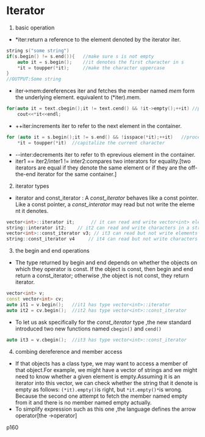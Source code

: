 # Iterator
1. basic operation
- \*iter:return a reference to the element denoted by the iterator iter.
```C++
string s("some string")
if(s.begin() != s.end()){	//make sure s is not empty
	auto it = s.begin();	//it denotes the first character in s
	*it = toupper(*it);		//make the character uppercase
}
//OUTPUT:Some string
```
- iter->mem:dereferences iter and fetches the member named *mem* form the underlying element. equivalent to (\*iter).mem.
```C++
for(auto it = text.cbegin();it != text.cend() && !it->empty();++it)	//print each line in text up to the first blank line
	cout<<*it<<endl;
```
- ++iter:increments iter to refer to the next element in the container.
```C++
for (auto it = s.begin();it != s.end() && !isspace(*it);++it)	//process characters in s until we run out of th echaracters or we hit a whitespace
	*it = toupper(*it)	//capitalize the current character
```
- \--inter:decrements iter to refer to th eprevious element in the container.
- iter1 == iter2/inter1 != inter2:compares two interators for equality.\[two iterators are equal if they denote the same element or if they are the off-the-end iterator for the same container.\]
2. iterator types
- iterator and const_iterator : A *const_iterator* behaves like a const pointer. Like a const pointer, a *const_interator* may read but not write the eleme nt it denotes.
```C++
vector<int>::iterator it;	   // it can read and write vector<int> elements
string::interator it2;	  // it2 can read and write characters in a string
vector<int>::const_iterator v3;	// it3 can read but not write elements
string::const_iterator v4	  // it4 can read but not write characters
```
3. the begin and end operations
- The type returned by begin and end depends on whether the objects on which they operator is const. If the object is const, then begin and end return a const_iterator; otherwise ,the object is not const, they return iterator.
```C++
vector<int> v;
const vector<int> cv;
auto it1 = v.begin();	//it1 has type vector<int>::iterator
auto it2 = cv.begin();	//it2 has type vector<int>::const_iterator
```
- To let us ask specifically for the *const_iterator* type ,the new standard introduced two new functions named `cbegin()` and `cend()`
```C++
auto it3 = v.cbegin();	//it3 has type vector<int>::const_iterator
```
4. combing dereference and member access
- If that objects has a class type, we may want to access a member of that object.For example, we might have a vector of strings and we might need to know whether a given element is empty.Assuming it is an iterator into this vector, we can check whether the string that it denote is empty as follows:
`(*it).empty()`is right, but `*it.empty()*`is wrong. Because the second one attempt to fetch the member named empty from it and there is no member named empty actually.
- To simplify expression such as this one ,the language defines the arrow operator\[the ->operator\]

p160
